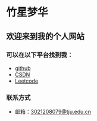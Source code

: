 # 竹星梦华

## 欢迎来到我的个人网站

### 可以在以下平台找到我：

- [github](https://github.com/zxmhzwx)
- [CSDN](https://blog.csdn.net/qq_62765766?type=blog)
- [Leetcode](https://leetcode.cn/u/zhu-xing-meng-hua)

### 联系方式

- 邮箱：3021208079@tju.edu.cn
